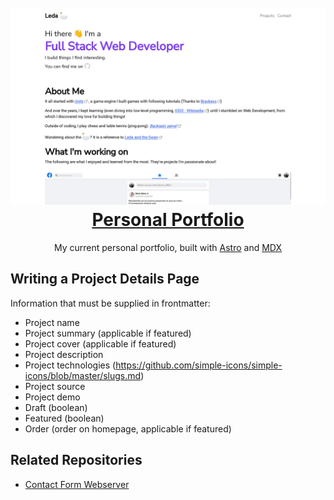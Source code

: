 <h1 align="center">
    <br>
    <img src="preview.png" alt="">
    <a href="https://leda.dev">Personal Portfolio</a>
    <br>
</h1>

<p align="center">My current personal portfolio, built with <a href="https://astro.build" target="_blank" rel="noreferrer noopener" >Astro</a> and <a href="https://mdxjs.com" target="_blank" rel="noreferrer noopener">MDX</a></p>

## Writing a Project Details Page

Information that must be supplied in frontmatter:

- Project name
- Project summary (applicable if featured)
- Project cover (applicable if featured)
- Project description
- Project technologies (https://github.com/simple-icons/simple-icons/blob/master/slugs.md)
- Project source
- Project demo
- Draft (boolean)
- Featured (boolean)
- Order (order on homepage, applicable if featured)

## Related Repositories

- [Contact Form Webserver](https://github.com/LedaThemis/contact-form-webserver)

